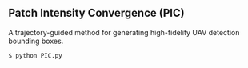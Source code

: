 ## Patch Intensity Convergence (PIC)

A trajectory-guided method for generating high-fidelity UAV detection bounding boxes.

```bash
$ python PIC.py
```